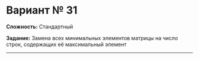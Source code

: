 # Вариант № 31
**Сложность:** Стандартный

**Задание:**  Замена всех минимальных элементов матрицы на число строк, содержащих её максимальный элемент

---